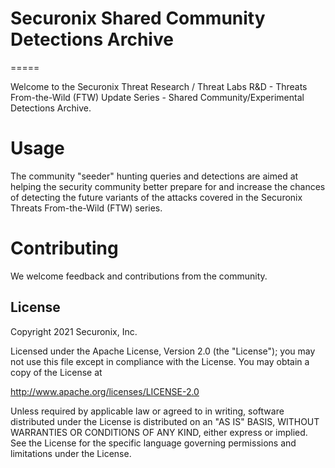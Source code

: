 # Securonix Shared Community Detections Archive
=====

Welcome to the Securonix Threat Research / Threat Labs R&D - Threats From-the-Wild (FTW) Update Series - Shared Community/Experimental Detections Archive. 

# Usage

The community "seeder" hunting queries and detections are aimed at helping the security community better prepare for and increase the chances of detecting the future variants of the attacks covered in the Securonix Threats From-the-Wild (FTW) series.

# Contributing

We welcome feedback and contributions from the community.

## License
Copyright 2021 Securonix, Inc.

Licensed under the Apache License, Version 2.0 (the "License");
you may not use this file except in compliance with the License.
You may obtain a copy of the License at

http://www.apache.org/licenses/LICENSE-2.0

Unless required by applicable law or agreed to in writing, software
distributed under the License is distributed on an "AS IS" BASIS,
WITHOUT WARRANTIES OR CONDITIONS OF ANY KIND, either express or implied.
See the License for the specific language governing permissions and
limitations under the License.

